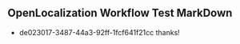 ## OpenLocalization Workflow Test MarkDown
* de023017-3487-44a3-92ff-1fcf641f21cc 
thanks!<!--HONumber=Mar16_HO2-->
